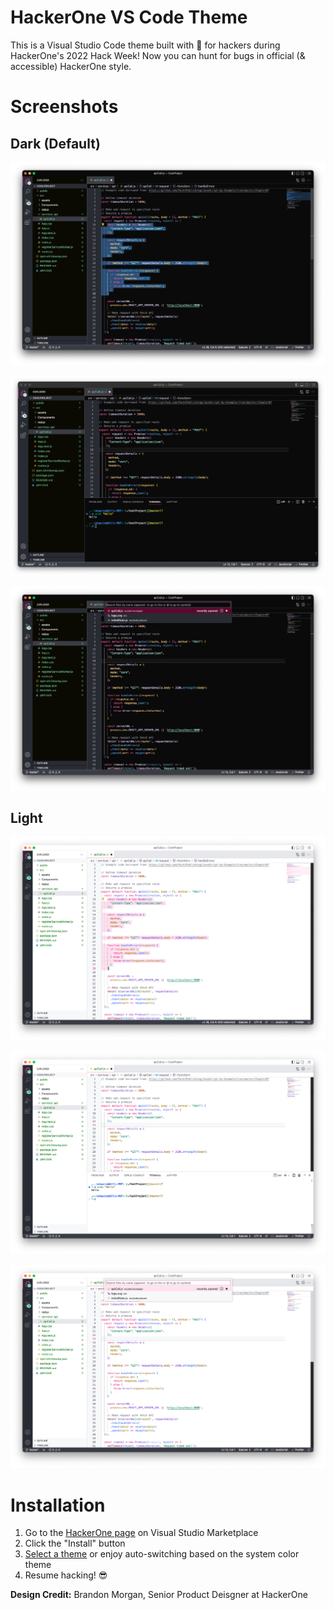 # HackerOne VS Code Theme

This is a Visual Studio Code theme built with 🖤 for hackers during HackerOne's 2022 Hack Week! Now you can hunt for bugs in official (& accessible) HackerOne style.

# Screenshots

## Dark (Default)

<p align="center">
  <img src="https://raw.githubusercontent.com/Hacker0x01/HackerOne-VS-Code-Theme/main/images/dark1.png">
</p>
<p align="center">
  <img src="https://raw.githubusercontent.com/Hacker0x01/HackerOne-VS-Code-Theme/main/images/dark2.png">
</p>
<p align="center">
  <img src="https://raw.githubusercontent.com/Hacker0x01/HackerOne-VS-Code-Theme/main/images/dark3.png">
</p>

## Light

<p align="center">
  <img src="https://raw.githubusercontent.com/Hacker0x01/HackerOne-VS-Code-Theme/main/images/light1.png">
</p>
<p align="center">
  <img src="https://raw.githubusercontent.com/Hacker0x01/HackerOne-VS-Code-Theme/main/images/light2.png">
</p>
<p align="center">
  <img src="https://raw.githubusercontent.com/Hacker0x01/HackerOne-VS-Code-Theme/main/images/light3.png">
</p>

# Installation

1. Go to the [HackerOne page](https://marketplace.visualstudio.com/items?itemName=Hacker0x01.HackerOne-VS-Code-Theme) on Visual Studio Marketplace
2. Click the "Install" button
3. [Select a theme](https://code.visualstudio.com/docs/getstarted/themes#_selecting-the-color-theme) or enjoy auto-switching based on the system color theme
4. Resume hacking! 😎

**Design Credit:** Brandon Morgan, Senior Product Deisgner at HackerOne
